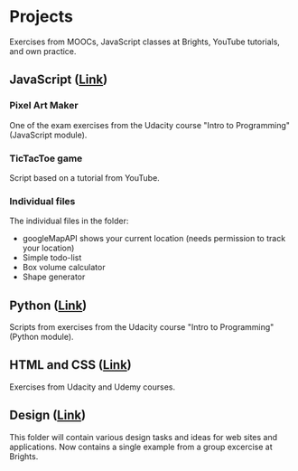 # Projects
Exercises from MOOCs, JavaScript classes at Brights, YouTube tutorials, and own practice.

## JavaScript ([Link](./javascript))
### Pixel Art Maker
One of the exam exercises from the Udacity course "Intro to Programming" (JavaScript module). 
### TicTacToe game
Script based on a tutorial from YouTube.

### Individual files
The individual files in the folder:
- googleMapAPI shows your current location (needs permission to track your location)
- Simple todo-list
- Box volume calculator
- Shape generator

## Python ([Link](./python))
Scripts from exercises from the Udacity course "Intro to Programming" (Python module). 

## HTML and CSS ([Link](./html))
Exercises from Udacity and Udemy courses. 

## Design ([Link](./design))
This folder will contain various design tasks and ideas for web sites and applications. Now contains a single example from a group excercise at Brights.
